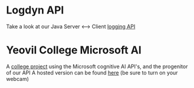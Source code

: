 # Logdyn API

Take a look at our Java Server <--> Client [logging API](http://api.logdyn.com)

# Yeovil College Microsoft AI

A [college project](http://ymca.logdyn.com) using the Microsoft cognitive AI API's, and the progenitor of our API
A hosted version can be found [here](https://mattihew.servehttp.com/ymca/) (be sure to turn on your webcam)
